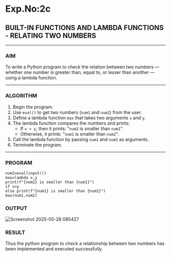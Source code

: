 # Exp.No:2c
## BUILT-IN FUNCTIONS AND LAMBDA FUNCTIONS - RELATING TWO NUMBERS

---

### AIM  
To write a Python program to check the relation between two numbers — whether one number is greater than, equal to, or lesser than another — using a lambda function.

---

### ALGORITHM

1. Begin the program.  
2. Use `eval()` to get two numbers (`num1` and `num2`) from the user.  
3. Define a lambda function `max` that takes two arguments `x` and `y`.  
4. The lambda function compares the numbers and prints:
   - If `x > y`, then it prints: "`num2` is smaller than `num1`".
   - Otherwise, it prints: "`num1` is smaller than `num2`".
5. Call the lambda function by passing `num1` and `num2` as arguments.  
6. Terminate the program.

---

### PROGRAM
```
num2=eval(input())
max=lambda x,y
print(f"{num2} is smaller than {num1}") 
if x>y 
else print(f"{num1} is smaller than {num2}")
max(num1,num2)

```





### OUTPUT
![Screenshot 2025-05-28 085427](https://github.com/user-attachments/assets/f531c975-712d-475c-9e13-e72dbea6e0c8)







### RESULT
Thus the python program to check a relationship between two numbers has been implemented and executed successfully.
```

```
